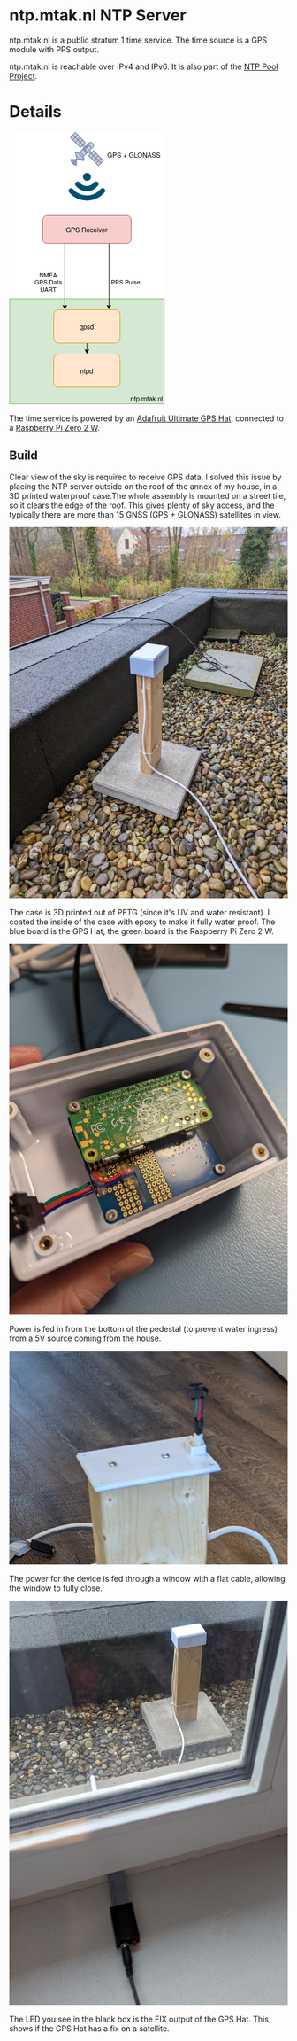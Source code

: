 # ntp.mtak.nl NTP Server

ntp.mtak.nl is a public stratum 1 time service. The time source is a GPS module with PPS output.

ntp.mtak.nl is reachable over IPv4 and IPv6. It is also part of the [NTP Pool Project](https://www.ntppool.org/).

# Details

![overview](overview.png)

The time service is powered by an [Adafruit Ultimate GPS Hat](https://www.adafruit.com/product/2324), connected to a [Raspberry Pi Zero 2 W](https://www.raspberrypi.com/products/raspberry-pi-zero-2-w/). 

## Build

Clear view of the sky is required to receive GPS data. I solved this issue by placing the NTP server outside on the roof of the annex of my house, in a 3D printed waterproof case.The whole assembly is mounted on a street tile, so it clears the edge of the roof. This gives plenty of sky access, and the typically there are more than 15 GNSS (GPS + GLONASS) satellites in view. 

![full](ntp1.jpg)

The case is 3D printed out of PETG (since it's UV and water resistant). I coated the inside of the case with epoxy to make it fully water proof. The blue board is the GPS Hat, the green board is the Raspberry Pi Zero 2 W. 

![board](ntp2.jpg)

Power is fed in from the bottom of the pedestal (to prevent water ingress) from a 5V source coming from the house.

![power](ntp3.jpg)

The power for the device is fed through a window with a flat cable, allowing the window to fully close.

![power2](ntp4.jpg)

The LED you see in the black box is the FIX output of the GPS Hat. This shows if the GPS Hat has a fix on a satellite.
